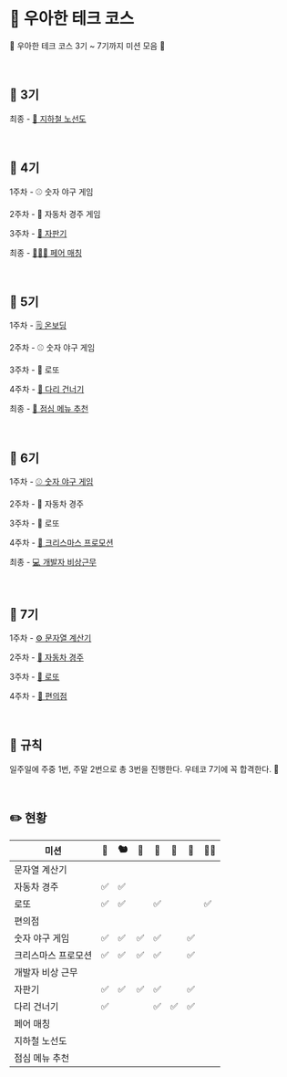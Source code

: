 # 🌌 우아한 테크 코스

🦖 우아한 테크 코스 3기 ~ 7기까지 미션 모음 🦕

<br>

## 🚀 3기

최종 - [🚈 지하철 노선도](https://github.com/woowacourse/java-subway-map-precourse)

<br>

## 🚀 4기

1주차 - ⚾ 숫자 야구 게임

2주차 - 🚗 자동차 경주 게임

3주차 - [🥤 자판기](https://github.com/woowacourse/java-vendingmachine-precourse)

최종 -  [🧑‍🤝‍🧑 페어 매칭](https://github.com/woowacourse/java-pairmatching-precourse)

<br>

## 🚀 5기

1주차 - [🗒️ 온보딩](https://github.com/c4fiber/java-onboarding)

2주차 - ⚾ 숫자 야구 게임

3주차 - 🎰 로또

4주차 - [🌉 다리 건너기](https://github.com/bark20/java-bridge)

최종 - [🍚  점심 메뉴 추천](https://github.com/chaewon121/java-menu/tree/chaewon121)

<br>

## 🚀 6기

1주차 - [⚾ 숫자 야구 게임](https://github.com/woowacourse-precourse/java-baseball-6)

2주차 - 🚗 자동차 경주

3주차 - 🎰 로또

4주차 - [🎄 크리스마스 프로모션](https://github.com/woowacourse-precourse/java-christmas-6)

최종 - [💻 개발자 비상근무](https://github.com/woowacourse-precourse/java-oncall-6)

<br>

## 🚀 7기

1주차 - [⚙️ 문자열 계산기](https://github.com/woowacourse-precourse/java-calculator-7)

2주차 - [🚗 자동차 경주](https://github.com/woowacourse-precourse/java-racingcar-7)

3주차 - [🎰 로또](https://github.com/woowacourse-precourse/java-lotto-7)

4주차 - [🏪 편의점](https://github.com/woowacourse-precourse/java-convenience-store-7)

<br>

## 📑 규칙

일주일에 주중 1번, 주말 2번으로 총 3번을 진행한다.
우테코 7기에 꼭 합격한다. 🌟

<br>

## ✏️ 현황

|미션|🦦|🐿️|🥔|🐇|🐶|🐬|🧑🏻|
|---|---|---|---|---|---|---|---|
|문자열 계산기||||||||
|자동차 경주|✅|✅||||||
|로또|✅|✅||✅|||✅|
|편의점||||||||
|숫자 야구 게임|✅|✅|✅|✅||✅||
|크리스마스 프로모션|✅|✅|✅|✅||✅||
|개발자 비상 근무||||||||
|자판기|✅|✅|✅|✅||✅||
|다리 건너기|✅|||✅|✅|✅||
|페어 매칭||||||||
|지하철 노선도||||||||
|점심 메뉴 추천||||||||
